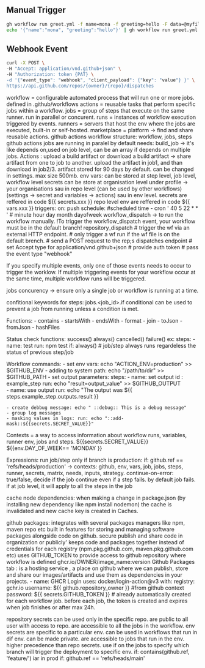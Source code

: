 ## Manual Trigger

```sh
gh workflow run greet.yml -f name=mona -f greeting=hello -F data=@myfile.txt
echo '{"name":"mona", "greeting":"hello"}' | gh workflow run greet.yml --json
```

## Webhook Event
 
```sh
curl -X POST \
-H "Accept: application/vnd.github+json" \
-H "Authorization: token {PAT} \
-d '{"event_type": "webhook", "client_payload": {"key": "value"} }' \
https://api.github.com/repos/{owner}/{repo}/dispatches
```

workflow = configurable automated process that will run one or more jobs. defined in .github/workflows
actions = reusable tasks that perform specific jobs within a workflow.
jobs = group of steps that execute on the same runner. run in parallel or concurent.
runs = instances of workflow execution triggered by events.
runners = servers that host the env where the jobs are executed, built-in or self-hosted.
marketplace = platform -> find and share reusable actions.
github actions workflow structure: workflow, jobs, steps
github actions jobs are running in paralel by default
needs: build_job -> it's like depends on,used on job level, can be an array if depends on multiple jobs.
Actions : upload a build artifact or download a build artifact -> share artifact from one to job to another. upload the artifact in job1, and than download in job2/3. artifact stored for 90 days by default. can be changed in settings. max size 500mb.
env vars: can be stored at step level, job level, workflow level
secrets can be store at organisation level under profile -> your organisations sau in repo level (can be used by other workflows) (settings -> secret and variables -> actions) sau in env level. 
secrets are reffered in code ${{ secrets.xxx }}
repo level env are reffered in code ${{ vars.xxx }}
triggers:
on:
    push
	schedule: #scheduled time
	  - cron ' 40 5 22 * * ' # minute hour day month dayofweek
	workflow_dispatch -> to run the workflow manually. !To trigger the workflow_dispatch event, your workflow must be in the default branch!
	repository_dispatch  # trigger the wf via an external HTTP endpoint. 
						 # only trigger a wf run if the wf file is on the default brench.
						 # send a POST request to the rep;s dispatches endpoint
						 # set Accept type for application/vnd.github+json
						 # provide auth token
						 # pass the event type "webhook"

	
If you specify multiple events, only one of those events needs to occur to trigger the worklow.
If multiple triggering events for your workflow occur at the same time, multiple workflow runs will be triggered.

jobs concurency -> ensure only a single job or workflow is running at a time.

confitional keywords for steps:
jobs.<job_id>.if conditional can be used to prevent a job from running unless a condition is met.

Functions:
	- contains
	- startsWith
	- endsWith
	- format
	- join
	- toJson
	- fromJson
	- hashFiles

Status check functions:
	success()
	always()
	cancelled()
	failure()
 ex: steps:
 	- name: test
  	  run: npm test
          if: always() # job/step always runs regardeless the status of previous step/job 

Workflow commands:
	- set env vars: echo "ACTION_ENV=production" >> $GITHUB_ENV
	- adding to system path: echo "/path/to/dir" >> $GITHUB_PATH
	- set output parameters:
	steps: 
	- name: set output
		id : example_step
		run: echo "result=output_value" >> $GITHUB_OUTPUT  
	- name: use output
		run: echo "The output was ${{ steps.example_step.outputs.result }}

	- create debbug message: echo " ::debug:: This is a debug message"
	- group log messages
	- masking values in logs: run: echo "::add-mask::${{secrets.SECRET_VALUE}}"

Contexts = a way to access information about workflow runs, variables, runner env, jobs and steps.  ${{secrets.SECRET_VALUE}} ${{env.DAY_OF_WEEK== 'MONDAY }}

Expressions:
run job/step only if branch is production: if: github.ref == 'refs/heads/production' -> contexts: github, env, vars, job, jobs, steps, runner, secrets, matrix, needs, inputs, strategy.
continue-on-error: true/false, decide if the job continue even if a step fails. by default job fails. if at job level, it will apply to all the steps in the job

cache node dependencies: when making a change in package.json (by installing new dependency like npm install nodemon) the cache is invalidated and new cache key is created in Caches.

github packages: 
integrates with several packages managers like npm, maven repo etc
built in features for storing and managing software packages alongside code on github.
secure publish and share code in organization or publicly'
keeps code and packages together
instead of credentials for each registry (npm.pkg.github.com, maven.pkg.github.com etc) uses GITHUB_TOKEN to provide access to github repository where workflow is defined ghcr.io/OWNER/image_name:version
Github Packages tab : is a hosting service , a place on github where we can publish, store and share our images/artifacts and use them as dependencies in your projects.
	- name: GHCR Login
          uses: docker/login-action@v3
          with:
            registry: gchr.io
            username: ${{ github.repository_owner }} #from github context
            password: ${{ secrets.GITHUB_TOKEN }} # already automatically created for each workflow job. before each job, the token is created and expires when job finishes or after max 24h.

repository secrets can be used only in the specific repo. are public to all user with access to repo. are accessible to all the jobs in the workflow.
env secrets are specific to a particular env. can be used in workflows that run in dif env. can be made private. are accessible to jobs that run in the env. higher precedence than repo secrets.
use if on the jobs to specify which branch will trigger the deployment to specific env. if: contains(github.ref, 'feature/') iar in prod if: github.ref == 'refs/heads/main'
